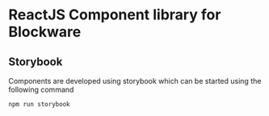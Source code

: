# ReactJS Component library for Blockware

## Storybook
Components are developed using storybook which can be started using the following command
```
npm run storybook
```
